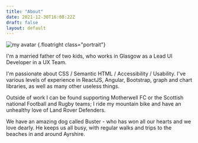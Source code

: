 ```yaml
---
title: "About"
date: 2021-12-30T16:08:22Z
draft: false
layout: default
---
```

![my avatar](/img/burt.png "An avatar of Ian Burrett a.k.a. weestoater / burtware")
{.floatright class="portrait"}

I'm a married father of two kids, who works in Glasgow as a Lead UI Developer in a UX Team.

I'm passionate about CSS / Semantic HTML / Accessibility / Usability.  I've various levels of experience in ReactJS, Angular, Bootstrap, graph and chart libraries, as well as many other useless things.

Outside of work I can be found supporting Motherwell FC or the Scottish national Football and Rugby teams; I ride my mountain bike and have an unhealthy love of Land Rover Defenders.

We have an amazing dog called Buster - who has won all our hearts and we love dearly.  He keeps us all busy, with regular walks and trips to the beaches in and around Ayrshire.